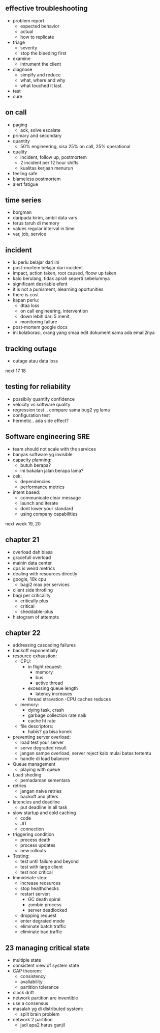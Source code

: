 ## effective troubleshooting
- problem report
    - expected behavior
    - actual 
    - how to replicate
- triage
    - severity
    - stop the bleeding first
- examine
    - intrument the client
- diagnose
    - simplfy and reduce
    - what, where and why
    - what touched it last
- test
- cure

## on call
- paging
    - ack, solve escalate
- primary and secondary
- quantity
    - 50% engineering, sisa 25% on call, 25% operational
- quality
    - incident, follow up, postmortem
    - 2 incident per 12 hour shifts
    - kualitas kerjaan menurun
- feeling safe
- blameless postmortem
- alert fatigue


## time series
- borgman
- daripada kirim, ambil data vars
- terus taruh di memory
- values regular interval in time
- var, job, service


## incident
- lu perlu belajar dari ini
- post-mortem belajar dari incident
- impact, action taken, root caused, floow up taken
- kalo berulang, tidak aprah seperti sebelumnya
- significant desriable efent
- it is not a punisment, alearning oportunities
- there is cost
- kapan perlu:
    - dtaa loss
    - on call engineering, intervention
    - down lebih dari 5 menit
    - monitoring failure
- post-mortem google docs
- ini kolaborasi, orang yang smaa edit dokument sama ada email2nya

## tracking outage
- outage atau data loss

next 17 18
## testing for reliability
- possibily quantify confidence
- velocity vs software quality
- regression test .. compare sama bug2 yg lama
- configuration test
- hermetic.. ada side effect?


## Software engineering SRE
- team should not scale with the services
- banyak software yg invisible
- capacity planning:
    - butuh berapa?
    - ini bakalan jalan berapa lama?
- cek:
    - dependencies
    - performance metrics
- intent based:
    - communicate clear message
    - launch and iterate
    - dont lower your standard
    - using company capabilities

next week 19, 20

## chapter 21
- overload dah biasa
- gracefull overload 
- mainin data center
- qps is weird metrics
- dealing with resources directly
- google, 10k cpu
    - bagi2 max per services
- client side throtling
- bagi per criticality
    - critically plus
    - critical
    - sheddable-plus
- histogram of attempts

## chapter 22
- addressing cascading failures
- backoff exponentially
- resource exhaustion:
    - CPU:
        - in flight request:
            - memory
            - bus
            - active thread
        - excessing queue length
            - latency increases
        - thread stravation
        -CPU caches reduces
    - memory:
        - dying task, crash
        - garbage collection rate naik
        - cache ht rate
    - file descriptors:
        - habis? ga bisa konek
- preventing server overload:
    - load test your server
    - serve degraded result
    - jangan sampe overload, server reject kalo mulai batas tertentu
    - handle di load balancer
- Queue management
    - playing with queue
- Load sheding
    - pemadaman sementara
- retries
    - jangan naive retries
    - backoff and jitters
- latencies and deadline
    - put deadline in all task
- slow startup and cold caching
    - code
    - JIT
    - connection
- triggering condition
    - process death
    - process updates
    - new rollouts
- Testing:
    - test until failure and beyond
    - test with large client
    - test non critical
- Immideiate step:
    - increase reosurces
    - stop healthchecks
    - restart server:
        - GC death spiral
        - zombie process
        - server deadlocked
    - dropping request
    - enter degrated mode
    - eliminate batch traffic
    - eliminate bad traffic

## 23 managing critical state
- multiple state
- consistent view of system state
- CAP theorem:
    - consistency
    - avaliability
    - partition tolerance
- clock drift
- network partition are inventible
- use a consensus
- masalah yg di distributed system:
    - split brain problem
- network 2 partition
    - jadi apa2 harus ganjil

